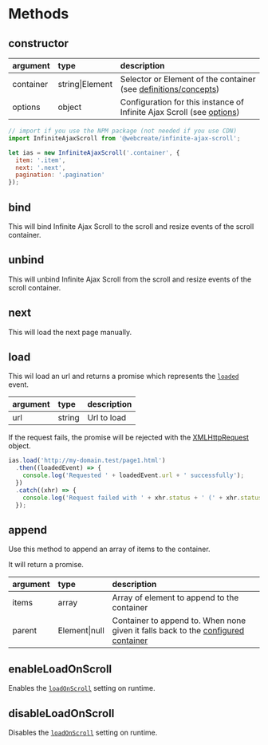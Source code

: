 # Methods

## constructor

| argument | type | description |
| :--- | :--- | :--- |
| container | string\|Element | Selector or Element of the container (see [definitions/concepts](./getting-started#definitions-concepts)) |
| options | object | Configuration for this instance of Infinite Ajax Scroll (see [options](./options.md)) |

```js
// import if you use the NPM package (not needed if you use CDN)
import InfiniteAjaxScroll from '@webcreate/infinite-ajax-scroll';

let ias = new InfiniteAjaxScroll('.container', {
  item: '.item',
  next: '.next',
  pagination: '.pagination'
});
```

## bind

This will bind Infinite Ajax Scroll to the scroll and resize events of the scroll container.

## unbind

This will unbind Infinite Ajax Scroll from the scroll and resize events of the scroll container.

## next

This will load the next page manually.

## load

This wil load an url and returns a promise which represents the [`loaded`](./events.md#loaded) event.

| argument | type | description |
| :--- | :--- | :--- |
| url | string | Url to load |

If the request fails, the promise will be rejected with the [XMLHttpRequest](https://developer.mozilla.org/en-US/docs/Web/API/XMLHttpRequest) object.

```js
ias.load('http://my-domain.test/page1.html')
  .then((loadedEvent) => {
    console.log('Requested ' + loadedEvent.url + ' successfully');
  })
  .catch((xhr) => {
    console.log('Request failed with ' + xhr.status + ' (' + xhr.statusText + ')');
  });
```

## append

Use this method to append an array of items to the container.

It will return a promise.

| argument | type | description |
| :--- | :--- | :--- |
| items | array | Array of element to append to the container |
| parent | Element\|null | Container to append to. When none given it falls back to the [configured container](./methods.md#constructor) |

## enableLoadOnScroll

Enables the [`loadOnScroll`](options.md#loadonscroll) setting on runtime.

## disableLoadOnScroll

Disables the [`loadOnScroll`](options.md#loadonscroll) setting on runtime.
